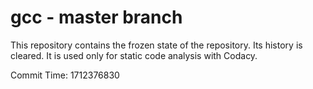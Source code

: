# gcc - master branch

This repository contains the frozen state of the repository.
Its history is cleared. It is used only for static code
analysis with Codacy.

Commit Time: 1712376830